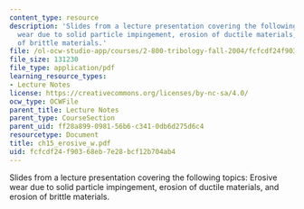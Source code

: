 ```yaml
---
content_type: resource
description: 'Slides from a lecture presentation covering the following topics: Erosive
  wear due to solid particle impingement, erosion of ductile materials, and erosion
  of brittle materials.'
file: /ol-ocw-studio-app/courses/2-800-tribology-fall-2004/fcfcdf24f90368eb7e28bcf12b704ab4_ch15_erosive_w.pdf
file_size: 131230
file_type: application/pdf
learning_resource_types:
- Lecture Notes
license: https://creativecommons.org/licenses/by-nc-sa/4.0/
ocw_type: OCWFile
parent_title: Lecture Notes
parent_type: CourseSection
parent_uid: ff28a899-0981-56b6-c341-0db6d275d6c4
resourcetype: Document
title: ch15_erosive_w.pdf
uid: fcfcdf24-f903-68eb-7e28-bcf12b704ab4
---
```

Slides from a lecture presentation covering the following topics: Erosive wear due to solid particle impingement, erosion of ductile materials, and erosion of brittle materials.